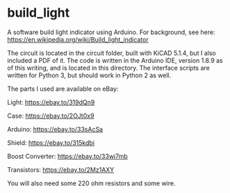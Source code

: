 # build_light
A software build light indicator using Arduino. For background, see here: https://en.wikipedia.org/wiki/Build_light_indicator



The circuit is located in the circuit folder, built with KiCAD 5.1.4, but I also included a PDF of it.
The code is written in the Arduino IDE, version 1.8.9 as of this writing, and is located in this directory.
The interface scripts are written for Python 3, but should work in Python 2 as well.


The parts I used are available on eBay:

Light: https://ebay.to/319dQn9

Case: https://ebay.to/2OJt0x9

Arduino: https://ebay.to/33sAcSa

Shield: https://ebay.to/315kdbi

Boost Converter: https://ebay.to/33wi7mb

Transistors: https://ebay.to/2Mz1AXY


You will also need some 220 ohm resistors and some wire.
